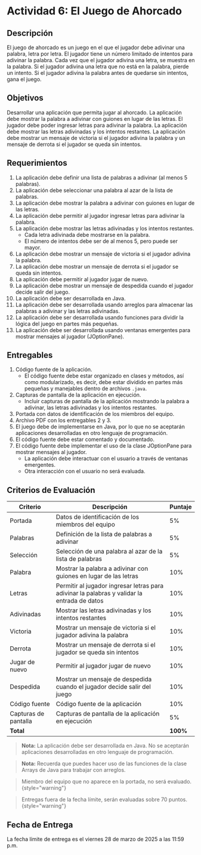 # Actividad 6: El Juego de Ahorcado

## Descripción

El juego de ahorcado es un juego en el que el jugador debe adivinar una palabra, letra por letra. El jugador tiene un
número limitado de intentos para adivinar la palabra. Cada vez que el jugador adivina una letra, se muestra en la
palabra. Si el jugador adivina una letra que no está en la palabra, pierde un intento. Si el jugador adivina la palabra
antes de quedarse sin intentos, gana el juego.

## Objetivos

Desarrollar una aplicación que permita jugar al ahorcado. La aplicación debe mostrar la palabra a adivinar con guiones
en lugar de las letras. El jugador debe poder ingresar letras para adivinar la palabra. La aplicación debe mostrar las
letras adivinadas y los intentos restantes. La aplicación debe mostrar un mensaje de victoria si el jugador adivina la
palabra y un mensaje de derrota si el jugador se queda sin intentos.

## Requerimientos

1. La aplicación debe definir una lista de palabras a adivinar (al menos 5 palabras).
2. La aplicación debe seleccionar una palabra al azar de la lista de palabras.
3. La aplicación debe mostrar la palabra a adivinar con guiones en lugar de las letras.
4. La aplicación debe permitir al jugador ingresar letras para adivinar la palabra.
5. La aplicación debe mostrar las letras adivinadas y los intentos restantes.
    * Cada letra adivinada debe mostrarse en la palabra.
    * El número de intentos debe ser de al menos 5, pero puede ser mayor.
6. La aplicación debe mostrar un mensaje de victoria si el jugador adivina la palabra.
7. La aplicación debe mostrar un mensaje de derrota si el jugador se queda sin intentos.
8. La aplicación debe permitir al jugador jugar de nuevo.
9. La aplicación debe mostrar un mensaje de despedida cuando el jugador decide salir del juego.
10. La aplicación debe ser desarrollada en Java.
11. La aplicación debe ser desarrollada usando arreglos para almacenar las palabras a adivinar y las letras adivinadas.
12. La aplicación debe ser desarrollada usando funciones para dividir la lógica del juego en partes más pequeñas.
13. La aplicación debe ser desarrollada usando ventanas emergentes para mostrar mensajes al jugador (JOptionPane).

## Entregables

1. Código fuente de la aplicación.
    * El código fuente debe estar organizado en clases y métodos, así como modularizado, es decir, debe estar dividido
      en partes más pequeñas y manejables dentro de archivos `.java`.
2. Capturas de pantalla de la aplicación en ejecución.
    * Incluir capturas de pantalla de la aplicación mostrando la palabra a adivinar, las letras adivinadas y los
      intentos restantes.
3. Portada con datos de identificación de los miembros del equipo.
4. Archivo PDF con los entregables 2 y 3.
5. El juego debe de implementarse en Java, por lo que no se aceptarán aplicaciones desarrolladas en otro lenguaje de
   programación.
6. El código fuente debe estar comentado y documentado.
7. El código fuente debe implementar el uso de la clase JOptionPane para mostrar mensajes al jugador.
    * La aplicación debe interactuar con el usuario a través de ventanas emergentes.
    * Otra interacción con el usuario no será evaluada.

## Criterios de Evaluación

| Criterio             | Descripción                                                                                 | Puntaje  |
|----------------------|---------------------------------------------------------------------------------------------|----------|
| Portada              | Datos de identificación de los miembros del equipo                                          | 5%       |
| Palabras             | Definición de la lista de palabras a adivinar                                               | 5%       |
| Selección            | Selección de una palabra al azar de la lista de palabras                                    | 5%       |
| Palabra              | Mostrar la palabra a adivinar con guiones en lugar de las letras                            | 10%      |
| Letras               | Permitir al jugador ingresar letras para adivinar la palabras y validar la entrada de datos | 10%      |
| Adivinadas           | Mostrar las letras adivinadas y los intentos restantes                                      | 10%      |
| Victoria             | Mostrar un mensaje de victoria si el jugador adivina la palabra                             | 10%      |
| Derrota              | Mostrar un mensaje de derrota si el jugador se queda sin intentos                           | 10%      |
| Jugar de nuevo       | Permitir al jugador jugar de nuevo                                                          | 10%      |
| Despedida            | Mostrar un mensaje de despedida cuando el jugador decide salir del juego                    | 10%      |
| Código fuente        | Código fuente de la aplicación                                                              | 10%      |
| Capturas de pantalla | Capturas de pantalla de la aplicación en ejecución                                          | 5%       |
| **Total**            |                                                                                             | **100%** |

> **Nota:** La aplicación debe ser desarrollada en Java. No se aceptarán aplicaciones desarrolladas en otro lenguaje de
> programación.

> **Nota:** Recuerda que puedes hacer uso de las funciones de la clase Arrays de Java para trabajar con arreglos.

> Miembro del equipo que no aparece en la portada, no será evaluado.
> {style="warning"}

> Entregas fuera de la fecha límite, serán evaluadas sobre 70 puntos.
> {style="warning"}

## Fecha de Entrega

La fecha límite de entrega es el viernes 28 de marzo de 2025 a las 11:59 p.m.